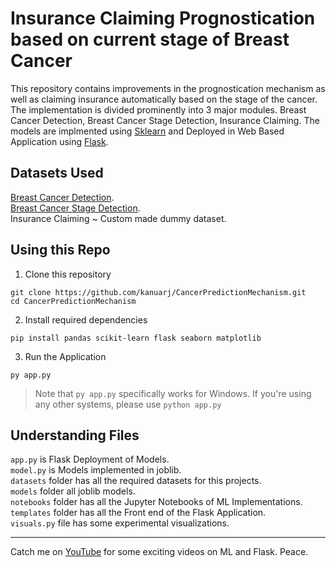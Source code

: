 # Insurance Claiming Prognostication based on current stage of Breast Cancer

This repository contains improvements in the prognostication mechanism as well as claiming insurance automatically based on the stage of the cancer.
The implementation is divided prominently into 3 major modules. Breast Cancer Detection, Breast Cancer Stage Detection, Insurance Claiming.
The models are implmented using <a href="https://github.com/scikit-learn/scikit-learn">Sklearn</a> and Deployed in Web Based Application using <a href="https://github.com/pallets/flask">Flask</a>.

## Datasets Used
<a href="https://archive.ics.uci.edu/ml/datasets/Breast+Cancer+Coimbra">Breast Cancer Detection</a>.</br>
<a href="https://archive.ics.uci.edu/ml/datasets/breast+cancer+wisconsin+(original)">Breast Cancer Stage Detection</a>.</br>
Insurance Claiming ~ Custom made dummy dataset.

## Using this Repo

1. Clone this repository
```
git clone https://github.com/kanuarj/CancerPredictionMechanism.git
cd CancerPredictionMechanism
```
2. Install required dependencies
```
pip install pandas scikit-learn flask seaborn matplotlib
```
3. Run the Application
```
py app.py
```
> Note that `py app.py` specifically works for Windows. If you're using any other systems, please use `python app.py`

## Understanding Files
`app.py` is Flask Deployment of Models.<br>
`model.py` is Models implemented in joblib.<br>
`datasets` folder has all the required datasets for this projects.<br>
`models` folder all joblib models.<br>
`notebooks` folder has all the Jupyter Notebooks of ML Implementations.<br>
`templates` folder has all the Front end of the Flask Application.<br>
`visuals.py` file has some experimental visualizations.<br>

<hr>
Catch me on <a href="https://www.youtube.com/c/RaunakJoshi">YouTube</a> for some exciting videos on ML and Flask. Peace.

